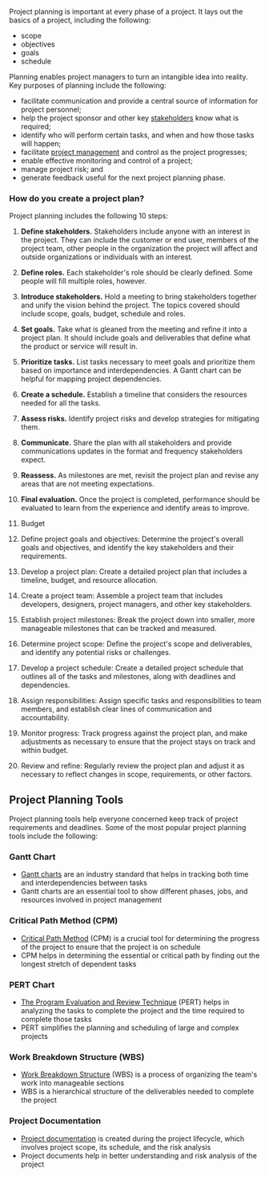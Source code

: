 Project planning is important at every phase of a project. It lays out the basics of a project, including the following:

-   scope
-   objectives
-   goals
-   schedule

Planning enables project managers to turn an intangible idea into reality. Key purposes of planning include the following:

-   facilitate communication and provide a central source of information for project personnel;
-   help the project sponsor and other key [stakeholders](https://www.techtarget.com/searchcio/definition/stakeholder) know what is required;
-   identify who will perform certain tasks, and when and how those tasks will happen;
-   facilitate [project management](https://www.techtarget.com/searchcio/definition/project-management) and control as the project progresses;
-   enable effective monitoring and control of a project;
-   manage project risk; and
-   generate feedback useful for the next project planning phase.

### How do you create a project plan?

Project planning includes the following 10 steps:

1.  **Define stakeholders.** Stakeholders include anyone with an interest in the project. They can include the customer or end user, members of the project team, other people in the organization the project will affect and outside organizations or individuals with an interest.
2.  **Define roles.** Each stakeholder's role should be clearly defined. Some people will fill multiple roles, however.
3.  **Introduce stakeholders.** Hold a meeting to bring stakeholders together and unify the vision behind the project. The topics covered should include scope, goals, budget, schedule and roles.
4.  **Set goals.** Take what is gleaned from the meeting and refine it into a project plan. It should include goals and deliverables that define what the product or service will result in.
5.  **Prioritize tasks.** List tasks necessary to meet goals and prioritize them based on importance and interdependencies. A Gantt chart can be helpful for mapping project dependencies.
6.  **Create a schedule.** Establish a timeline that considers the resources needed for all the tasks.
7.  **Assess risks.** Identify project risks and develop strategies for mitigating them.
8.  **Communicate.** Share the plan with all stakeholders and provide communications updates in the format and frequency stakeholders expect.
9.  **Reassess.** As milestones are met, revisit the project plan and revise any areas that are not meeting expectations.
10.  **Final evaluation.** Once the project is completed, performance should be evaluated to learn from the experience and identify areas to improve.
11.  Budget


1.  Define project goals and objectives: Determine the project's overall goals and objectives, and identify the key stakeholders and their requirements.
    
2.  Develop a project plan: Create a detailed project plan that includes a timeline, budget, and resource allocation.
    
3.  Create a project team: Assemble a project team that includes developers, designers, project managers, and other key stakeholders.
    
4.  Establish project milestones: Break the project down into smaller, more manageable milestones that can be tracked and measured.
    
5.  Determine project scope: Define the project's scope and deliverables, and identify any potential risks or challenges.
    
6.  Develop a project schedule: Create a detailed project schedule that outlines all of the tasks and milestones, along with deadlines and dependencies.
    
7.  Assign responsibilities: Assign specific tasks and responsibilities to team members, and establish clear lines of communication and accountability.
    
8.  Monitor progress: Track progress against the project plan, and make adjustments as necessary to ensure that the project stays on track and within budget.
    
9.  Review and refine: Regularly review the project plan and adjust it as necessary to reflect changes in scope, requirements, or other factors.


## Project Planning Tools

Project planning tools help everyone concerned keep track of project requirements and deadlines. Some of the most popular project planning tools include the following:

### Gantt Chart

-   [Gantt charts](https://www.projectmanager.com/gantt-chart "Gantt charts") are an industry standard that helps in tracking both time and interdependencies between tasks
-   Gantt charts are an essential tool to show different phases, jobs, and resources involved in project management

### Critical Path Method (CPM)

-   [Critical Path Method](https://hbr.org/1963/09/the-abcs-of-the-critical-path-method "Critical Path Method") (CPM) is a crucial tool for determining the progress of the project to ensure that the project is on schedule
-   CPM helps in determining the essential or critical path by finding out the longest stretch of dependent tasks

### PERT Chart

-   [The Program Evaluation and Review Technique](https://www.investopedia.com/terms/p/pert-chart.asp "The Program Evaluation and Review Technique") (PERT) helps in analyzing the tasks to complete the project and the time required to complete those tasks
-   PERT simplifies the planning and scheduling of large and complex projects

### Work Breakdown Structure (WBS)

-   [Work Breakdown Structure](https://www.pmi.org/learning/library/applying-work-breakdown-structure-project-lifecycle-6979 "Work Breakdown Structure") (WBS) is a process of organizing the team's work into manageable sections
-   WBS is a hierarchical structure of the deliverables needed to complete the project

### Project Documentation

-   [Project documentation](https://www.simplilearn.com/project-documentation-article "Project documentation") is created during the project lifecycle, which involves project scope, its schedule, and the risk analysis
-   Project documents help in better understanding and risk analysis of the project